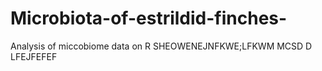 # Microbiota-of-estrildid-finches-

Analysis of miccobiome data on R  SHEOWENEJNFKWE;LFKWM MCSD
D
LFEJFEFEF
